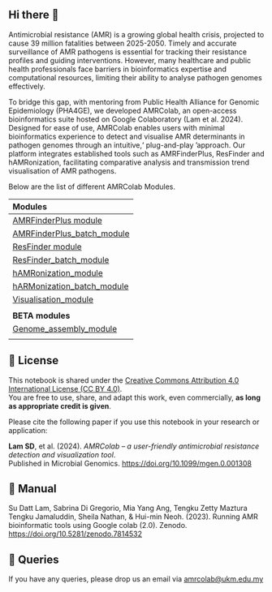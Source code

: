 ## Hi there 👋

Antimicrobial resistance (AMR) is a growing global health crisis, projected to cause 39 million fatalities
between 2025-2050. Timely and accurate surveillance of AMR pathogens is essential for tracking their
resistance profiles and guiding interventions. However, many healthcare and public health professionals face
barriers in bioinformatics expertise and computational resources, limiting their ability to analyse pathogen
genomes effectively.

To bridge this gap, with mentoring from Public Health Alliance for Genomic Epidemiology (PHA4GE),
we developed AMRColab, an open-access bioinformatics suite hosted on Google Colaboratory (Lam et al.
2024). Designed for ease of use, AMRColab enables users with minimal bioinformatics experience to detect
and visualise AMR determinants in pathogen genomes through an intuitive,‘ plug-and-play ’approach. Our
platform integrates established tools such as AMRFinderPlus, ResFinder and hAMRonization, facilitating
comparative analysis and transmission trend visualisation of AMR pathogens.

Below are the list of different AMRColab Modules.

| Modules |
| :-------- |
| [AMRFinderPlus module ](https://tinyurl.com/AMRColab-AMRFinderPlus) |
| [AMRFinderPlus_batch_module](https://tinyurl.com/AMRColab-AMRFinderPlus-batch)|
| [ResFinder module ](https://tinyurl.com/AMRColab-ResFinder) |
| [ResFinder_batch_module](https://tinyurl.com/AMRColab-ResFinder-batch)|
| [hAMRonization_module](https://tinyurl.com/AMRcolab-hAMRonization) |
| [hARMonization_batch_module](https://tinyurl.com/AMRcolab-hAMRonization-batch)|
| [Visualisation_module](https://tinyurl.com/AMRcolab-microreact)|
| |
| **BETA modules** |
| [Genome_assembly_module](https://tinyurl.com/AMRColab-GenomeAssemblyModule)|
| |

## 📘 License

This notebook is shared under the [Creative Commons Attribution 4.0 International License (CC BY 4.0)](https://creativecommons.org/licenses/by/4.0/).  
You are free to use, share, and adapt this work, even commercially, **as long as appropriate credit is given**.

Please cite the following paper if you use this notebook in your research or application:

**Lam SD**, et al. (2024). *AMRColab – a user-friendly antimicrobial resistance detection and visualization tool*.  
Published in Microbial Genomics. https://doi.org/10.1099/mgen.0.001308

## 📘 Manual
Su Datt Lam, Sabrina Di Gregorio, Mia Yang Ang, Tengku Zetty Maztura Tengku Jamaluddin, Sheila Nathan, & Hui-min Neoh. (2023). Running AMR bioinformatic tools using Google colab (2.0). Zenodo. https://doi.org/10.5281/zenodo.7814532

## 📘 Queries
If you have any queries, please drop us an email via amrcolab@ukm.edu.my


<!--
**amrcolab/AMRColab** is a ✨ _special_ ✨ repository because its `README.md` (this file) appears on your GitHub profile.

Here are some ideas to get you started:

- 🔭 I’m currently working on ...
- 🌱 I’m currently learning ...
- 👯 I’m looking to collaborate on ...
- 🤔 I’m looking for help with ...
- 💬 Ask me about ...
- 📫 How to reach me: ...
- 😄 Pronouns: ...
- ⚡ Fun fact: ...
-->
